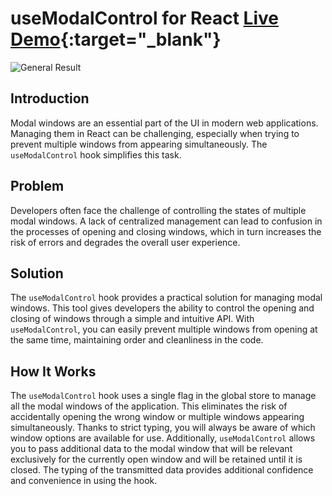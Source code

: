 # useModalControl for React [Live Demo](https://usemodalcontrol.web.app/){:target="_blank"}

![General Result](https://github.com/Denis-Karpiuk/useModalControl/assets/84145873/a74bc71a-7189-45ed-988a-422cfd224a4a)

## Introduction

Modal windows are an essential part of the UI in modern web applications. Managing them in React can be challenging, especially when trying to prevent multiple windows from appearing simultaneously. The `useModalControl` hook simplifies this task.

## Problem

Developers often face the challenge of controlling the states of multiple modal windows. A lack of centralized management can lead to confusion in the processes of opening and closing windows, which in turn increases the risk of errors and degrades the overall user experience.

## Solution

The `useModalControl` hook provides a practical solution for managing modal windows. This tool gives developers the ability to control the opening and closing of windows through a simple and intuitive API. With `useModalControl`, you can easily prevent multiple windows from opening at the same time, maintaining order and cleanliness in the code.

## How It Works

The `useModalControl` hook uses a single flag in the global store to manage all the modal windows of the application. This eliminates the risk of accidentally opening the wrong window or multiple windows appearing simultaneously. Thanks to strict typing, you will always be aware of which window options are available for use. Additionally, `useModalControl` allows you to pass additional data to the modal window that will be relevant exclusively for the currently open window and will be retained until it is closed. The typing of the transmitted data provides additional confidence and convenience in using the hook.
